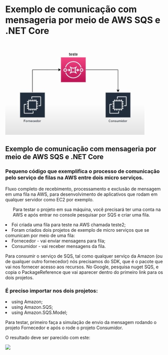 # Exemplo de comunicação com mensageria por meio de AWS SQS e .NET Core

<img src="https://github.com/aremartins/ComunicacaoComMensageria_AwsSQSe.NET-Core/blob/main/Diagrama.jpg?raw=true" />
<h2>Exemplo de comunicação com mensageria por meio de AWS SQS e .NET Core</h2>
<h3>Pequeno código que exemplifica o processo de comunicação pelo serviço de filas na AWS entre dois micro serviços.</h3>
<p>Fluxo completo de recebimento, processamento e exclusão de mensagem em uma fila na AWS,  para desenvolvimento de aplicativos que rodam em qualquer servidor como EC2 por exemplo.</p>

<ul>Para testar o projeto em sua máquina, você precisará ter uma conta na AWS e após entrar no console pesquisar por SQS e criar uma fila.</ul>
<li>Foi criada uma fila para teste na AWS chamada teste2;
<li>Foram criados dois projetos de exemplo de micro serviços que se comunicam por meio de uma fila:
<li>Fornecedor - vai enviar mensagens para fila;
<li>Consumidor - vai receber mensagens da fila.

<p>Para consumir o serviço de SQS, tal como qualquer serviço da Amazon (ou de qualquer outro fornecedor) nós precisamos do SDK, que é o pacote que vai nos fornecer acesso aos recursos. No Google, pesquisa nuget SQS, e copia o PackageReference que vai aparecer dentro do primeiro link para os dois projetos.</p>

<h3>É preciso importar nos dois projetos:</h3>
<li>using Amazon;
<li>using Amazon.SQS;
<li>using Amazon.SQS.Model;

<p>Para testar, primeiro faça a simulação de envio da mensagem rodando o projeto Fornecedor e após o rode o projeto Consumidor.</p>

<p>O resultado deve ser parecido com este:</p>
<img src="https://github.com/aremartins/ComunicacaoComMensageria_AwsSQSe.NET-Core/blob/main/Untitled_%20Oct%2013,%202021%209_15%20AM.gif?raw=true" />

